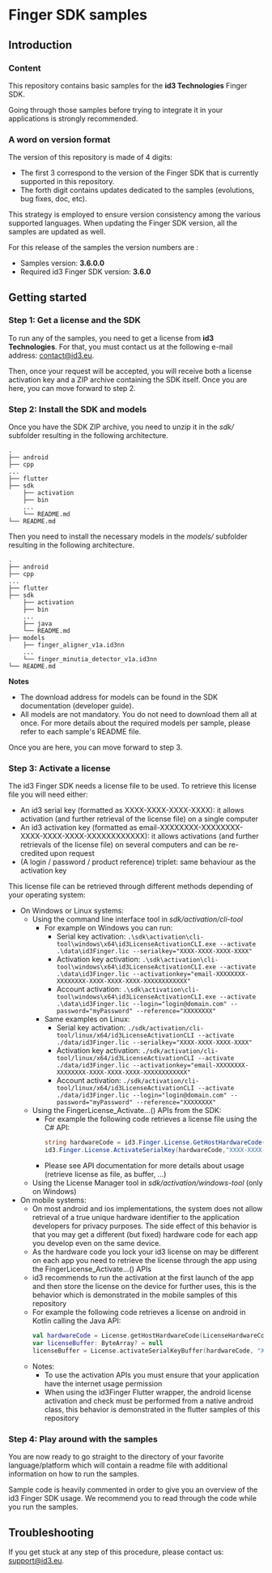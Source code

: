 # Finger SDK samples

## Introduction

### Content

This repository contains basic samples for the **id3 Technologies** Finger SDK.

Going through those samples before trying to integrate it in your applications is strongly recommended.

### A word on version format

The version of this repository is made of 4 digits:
* The first 3 correspond to the version of the Finger SDK that is currently supported in this repository.
* The forth digit contains updates dedicated to the samples (evolutions, bug fixes, doc, etc).

This strategy is employed to ensure version consistency among the various supported languages. When updating the Finger SDK version, all the samples are updated as well.

For this release of the samples the version numbers are : 
* Samples version: **3.6.0.0**
* Required id3 Finger SDK version: **3.6.0**

## Getting started

### Step 1: Get a license and the SDK

To run any of the samples, you need to get a license from **id3 Technologies**. For that, you must contact us at the following e-mail address: contact@id3.eu.

Then, once your request will be accepted, you will receive both a license activation key and a ZIP archive containing the SDK itself. Once you are here, you can move forward to step 2.

### Step 2: Install the SDK and models

Once you have the SDK ZIP archive, you need to unzip it in the *sdk/* subfolder resulting in the following architecture.

    .
    ├── android
    ├── cpp
    ...
    ├── flutter
    ├── sdk
        ├── activation
        ├── bin
        ...
        └── README.md
    └── README.md

Then you need to install the necessary models in the *models/* subfolder resulting in the following architecture. 

    .
    ├── android
    ├── cpp
    ...
    ├── flutter
    ├── sdk
        ├── activation
        ├── bin
        ...
        ├── java
        └── README.md
    ├── models
        ├── finger_aligner_v1a.id3nn
        ...
        └── finger_minutia_detector_v1a.id3nn
    └── README.md

**Notes**
* The download address for models can be found in the SDK documentation (developer guide).
* All models are not mandatory. You do not need to download them all at once. For more details about the required models per sample, please refer to each sample's README file.

Once you are here, you can move forward to step 3.

### Step 3: Activate a license

The id3 Finger SDK needs a license file to be used. To retrieve this license file you will need either:
- An id3 serial key (formatted as XXXX-XXXX-XXXX-XXXX): it allows activation (and further retrieval of the license file) on a single computer
- An id3 activation key (formatted as email-XXXXXXXX-XXXXXXXX-XXXX-XXXX-XXXX-XXXXXXXXXXXX): it allows activations (and further retrievals of the license file) on several computers and can be re-credited upon request
- (A login / password / product reference) triplet: same behaviour as the activation key

This license file can be retrieved through different methods depending of your operating system:
- On Windows or Linux systems:
    - Using the command line interface tool in *sdk/activation/cli-tool*
        - For example on Windows you can run:
            - Serial key activation: `.\sdk\activation\cli-tool\windows\x64\id3LicenseActivationCLI.exe --activate .\data\id3Finger.lic --serialkey="XXXX-XXXX-XXXX-XXXX"`
            - Activation key activation: `.\sdk\activation\cli-tool\windows\x64\id3LicenseActivationCLI.exe --activate .\data\id3Finger.lic --activationkey="email-XXXXXXXX-XXXXXXXX-XXXX-XXXX-XXXX-XXXXXXXXXXXX"`
            - Account activation: `.\sdk\activation\cli-tool\windows\x64\id3LicenseActivationCLI.exe --activate .\data\id3Finger.lic --login="login@domain.com" --password="myPassword" --reference="XXXXXXXX"`
        - Same examples on Linux:
            - Serial key activation: `./sdk/activation/cli-tool/linux/x64/id3LicenseActivationCLI --activate ./data/id3Finger.lic --serialkey="XXXX-XXXX-XXXX-XXXX"`
            - Activation key activation: `./sdk/activation/cli-tool/linux/x64/id3LicenseActivationCLI --activate ./data/id3Finger.lic --activationkey="email-XXXXXXXX-XXXXXXXX-XXXX-XXXX-XXXX-XXXXXXXXXXXX"`
            - Account activation: `./sdk/activation/cli-tool/linux/x64/id3LicenseActivationCLI --activate ./data/id3Finger.lic --login="login@domain.com" --password="myPassword" --reference="XXXXXXXX"`
    - Using the FingerLicense_Activate...() APIs from the SDK:
        - For example the following code retrieves a license file using the C# API:
            ```c#
            string hardwareCode = id3.Finger.License.GetHostHardwareCode(id3.Finger.LicenseHardwareCodeType.WindowsOs);
            id3.Finger.License.ActivateSerialKey(hardwareCode,"XXXX-XXXX-XXXX-XXXX", "Activated through C# API", "data/id3Finger.lic");
            ```
        - Please see API documentation for more details about usage (retrieve license as file, as buffer, ...)
    - Using the License Manager tool in *sdk/activation/windows-tool* (only on Windows)
- On mobile systems:
    - On most android and ios implementations, the system does not allow retrieval of a true unique hardware identifier to the application developers for privacy purposes. The side effect of this behavior is that you may get a different (but fixed) hardware code for each app you develop even on the same device.
    - As the hardware code you lock your id3 license on may be different on each app you need to retrieve the license through the app using the FingerLicense_Activate...() APIs
    - id3 recommends to run the activation at the first launch of the app and then store the license on the device for further uses, this is the behavior which is demonstrated in the mobile samples of this repository
    - For example the following code retrieves a license on android in Kotlin calling the Java API:
        ```kotlin
        val hardwareCode = License.getHostHardwareCode(LicenseHardwareCodeType.ANDROID)
        var licenseBuffer: ByteArray? = null
        licenseBuffer = License.activateSerialKeyBuffer(hardwareCode, "XXXX-XXXX-XXXX-XXXX", "Activated from Android")
        ```
    - Notes:
        - To use the activation APIs you must ensure that your application have the internet usage permission
        - When using the id3Finger Flutter wrapper, the android license activation and check must be performed from a native android class, this behavior is demonstrated in the flutter samples of this repository

### Step 4: Play around with the samples

You are now ready to go straight to the directory of your favorite language/platform which will contain a readme file with additional information on how to run the samples.

Sample code is heavily commented in order to give you an overview of the id3 Finger SDK usage. We recommend you to read through the code while you run the samples.

## Troubleshooting

If you get stuck at any step of this procedure, please contact us: support@id3.eu.